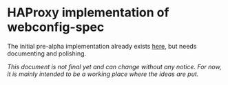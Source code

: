 # HAProxy implementation of webconfig-spec

The initial pre-alpha implementation already exists [here](https://github.com/hanzz/micro-webapps/blob/master/docker-images/haproxy-frontend/haproxy-cfg), but needs documenting and polishing.

*This document is not final yet and can change without any notice. For now, it is mainly intended to be a working place where the ideas are put.*
